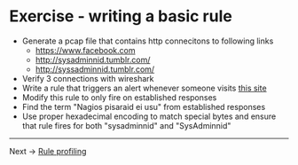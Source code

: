 # Exercise - writing a basic rule

* Generate a pcap file that contains http connecitons to following links
  * https://www.facebook.com
  * http://sysadminnid.tumblr.com/
  * http://syssadminnid.tumblr.com/
* Verify 3 connections with wireshark
* Write a rule that triggers an alert whenever someone visits [this site](http://sysadminnid.tumblr.com/)
* Modify this rule to only fire on established responses
* Find the term "Nagios pisaraid ei usu" from established responses
* Use proper hexadecimal encoding to match special bytes and ensure that rule fires for both "sysadminnid" and "SysAdminnid"

----
Next -> [Rule profiling](rules.profiling.md)

